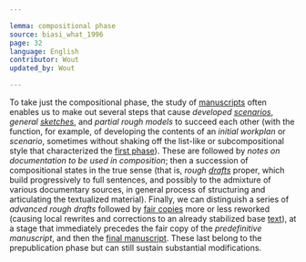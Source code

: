 ```yaml
---

lemma: compositional phase
source: biasi_what_1996
page: 32
language: English
contributor: Wout
updated_by: Wout

---
```


To take just the compositional phase, the study of [manuscripts](manuscript.html) often enables us to make out several steps that cause _developed [scenarios](scenario.html)_, _general [sketches](sketch.html)_, and _partial rough models_ to succeed each other (with the function, for example, of developing the contents of an _initial workplan_ or _scenario_, sometimes without shaking off the list-like or subcompositional style that characterized the [first phase](precompositionalPhase.html)). These are followed by _notes on documentation to be used in composition_; then a succession of compositional states in the true sense (that is, _rough [drafts](draft.html)_ proper, which build progressively to full sentences, and possibly to the admixture of various documentary sources, in general process of structuring and articulating the textualized material). Finally, we can distinguish a series of _advanced rough drafts_ followed by [fair copies](fairCopy.html) more or less reworked (causing local rewrites and corrections to an already stabilized base [text](text.html)), at a stage that immediately precedes the fair copy of the _predefinitive manuscript_, and then the [final manuscript](manuscriptFinal.html). These last belong to the prepublication phase but can still sustain substantial modifications.
